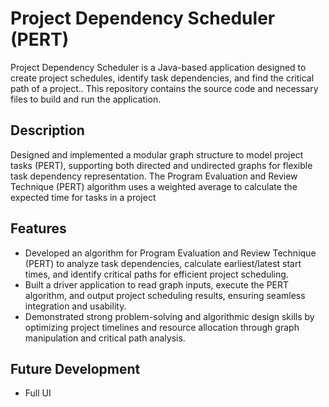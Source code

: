 # Project Dependency Scheduler (PERT)
Project Dependency Scheduler is a Java-based application designed to create project schedules, identify task dependencies, and find the critical path of a project.. This repository contains the source code and necessary files to build and run the application.

## Description
Designed and implemented a modular graph structure to model project tasks (PERT), supporting both directed and undirected graphs for flexible task dependency representation. The Program Evaluation and Review Technique (PERT) algorithm uses a weighted average to calculate the expected time for tasks in a project

## Features
- Developed an algorithm for Program Evaluation and Review Technique (PERT) to analyze task dependencies, calculate earliest/latest start times, and identify critical paths for efficient project scheduling.
- Built a driver application to read graph inputs, execute the PERT algorithm, and output project scheduling results, ensuring seamless integration and usability.
- Demonstrated strong problem-solving and algorithmic design skills by optimizing project timelines and resource allocation through graph manipulation and critical path analysis.

## Future Development
- Full UI

